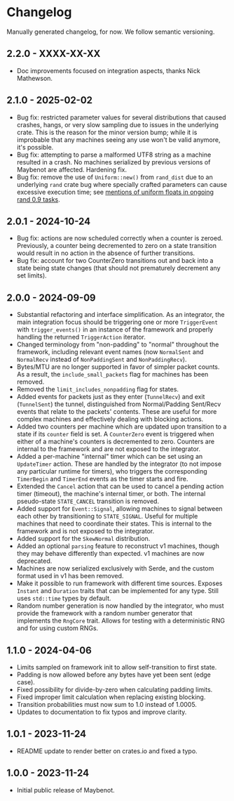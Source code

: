 # Changelog

Manually generated changelog, for now. We follow semantic versioning.

## 2.2.0 - XXXX-XX-XX

- Doc improvements focused on integration aspects, thanks Nick Mathewson.

## 2.1.0 - 2025-02-02

- Bug fix: restricted parameter values for several distributions that caused
  crashes, hangs, or very slow sampling due to issues in the underlying crate.
  This is the reason for the minor version bump; while it is improbable that any
  machines seeing any use won't be valid anymore, it's possible.
- Bug fix: attempting to parse a malformed UTF8 string as a machine resulted in
  a crash. No machines serialized by previous versions of Maybenot are affected.
  Hardening fix.
- Bug fix: remove the use of `Uniform::new()` from `rand_dist` due to an
  underlying `rand` crate bug where specially crafted parameters can cause
  excessive execution time; see [mentions of uniform floats in ongoing rand 0.9
  tasks](https://github.com/rust-random/rand/issues/1165).

## 2.0.1 - 2024-10-24

- Bug fix: actions are now scheduled correctly when a counter is zeroed.
  Previously, a counter being decremented to zero on a state transition would
  result in no action in the absence of further transitions.
- Bug fix: account for two CounterZero transitions out and back into a state
  being state changes (that should not prematurely decrement any set limits).

## 2.0.0 - 2024-09-09

- Substantial refactoring and interface simplification. As an integrator, the
  main integration focus should be triggering one or more `TriggerEvent` with
  `trigger_events()` in an instance of the framework and properly handling the
  returned `TriggerAction` iterator.
- Changed terminology from "non-padding" to "normal" throughout the framework,
  including relevant event names (now `NormalSent` and `NormalRecv` instead of
  `NonPaddingSent` and `NonPaddingRecv`).
- Bytes/MTU are no longer supported in favor of simpler packet counts. As a
  result, the `include_small_packets` flag for machines has been removed.
- Removed the `limit_includes_nonpadding` flag for states.
- Added events for packets just as they enter (`TunnelRecv`) and exit
  (`TunnelSent`) the tunnel, distinguished from Normal/Padding Sent/Recv events
  that relate to the packets' contents. These are useful for more complex
  machines and effectively dealing with blocking actions.
- Added two counters per machine which are updated upon transition to a state if
  its `counter` field is set. A `CounterZero` event is triggered when either of
  a machine's counters is decremented to zero. Counters are internal to the
  framework and are not exposed to the integrator.
- Added a per-machine "internal" timer which can be set using an `UpdateTimer`
  action. These are handled by the integrator (to not impose any particular
  runtime for timers), who triggers the corresponding `TimerBegin` and
  `TimerEnd` events as the timer starts and fire.
- Extended the `Cancel` action that can be used to cancel a pending action timer
  (timeout), the machine's internal timer, or both. The internal pseudo-state
  `STATE_CANCEL` transition is removed.
- Added support for `Event::Signal`, allowing machines to signal between each
  other by transitioning to `STATE_SIGNAL`. Useful for multiple machines that
  need to coordinate their states. This is internal to the framework and is not
  exposed to the integrator.
- Added support for the `SkewNormal` distribution.
- Added an optional `parsing` feature to reconstruct v1 machines, though they
  may behave differently than expected. v1 machines are now deprecated.
- Machines are now serialized exclusively with Serde, and the custom format used
  in v1 has been removed.
- Make it possible to run framework with different time sources. Exposes
  `Instant` and `Duration` traits that can be implemented for any type. Still
  uses `std::time` types by default.
- Random number generation is now handled by the integrator, who must provide
  the framework with a random number generator that implements the `RngCore`
  trait. Allows for testing with a deterministic RNG and for using custom RNGs.

## 1.1.0 - 2024-04-06

- Limits sampled on framework init to allow self-transition to first state.
- Padding is now allowed before any bytes have yet been sent (edge case).
- Fixed possibility for divide-by-zero when calculating padding limits.
- Fixed improper limit calculation when replacing existing blocking.
- Transition probabilities must now sum to 1.0 instead of 1.0005.
- Updates to documentation to fix typos and improve clarity.

## 1.0.1 - 2023-11-24

- README update to render better on crates.io and fixed a typo.

## 1.0.0 - 2023-11-24

- Initial public release of Maybenot.
